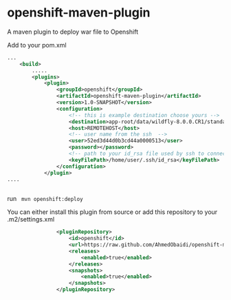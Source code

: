 openshift-maven-plugin
======================

A maven plugin to deploy war file to Openshift

Add to your pom.xml

```xml
...
    <build>
        .....
        <plugins>
            <plugin>
                <groupId>openshift</groupId>
                <artifactId>openshift-maven-plugin</artifactId>
                <version>1.0-SNAPSHOT</version>
                <configuration>
                    <!-- this is example destination choose yours -->
                    <destination>app-root/data/wildfly-8.0.0.CR1/standalone/deployments/</destination>
                    <host>REMOTEHOST</host>
                    <!-- user name from the ssh  -->
                    <user>52ed3d44d0b3cd44a0000513</user>
                    <password></password>
                    <!-- path to your id_rsa file used by ssh to connect to openshift -->
                    <keyFilePath>/home/user/.ssh/id_rsa</keyFilePath>
                </configuration>
            </plugin>
....            
        
```
run 
<code>
mvn openshift:deploy
</code>

You can either install this plugin from source or add this repository to your .m2/settings.xml
```xml
                <pluginRepository>
                    <id>openshift</id>
                    <url>https://raw.github.com/AhmedObaidi/openshift-maven-plugin/master/repository/</url>
                    <releases>
                        <enabled>true</enabled>
                    </releases>
                    <snapshots>
                        <enabled>true</enabled>                                 
                    </snapshots>
                </pluginRepository>
```


